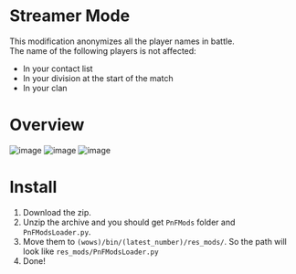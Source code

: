 # Streamer Mode
This modification anonymizes all the player names in battle.  
The name of the following players is not affected:
- In your contact list
- In your division at the start of the match
- In your clan

# Overview
![image](https://github.com/AndrewTaro/StreamerModePublic/assets/36262823/1a607425-41f5-4db7-8fae-e038fa8b0e2b)
![image](https://github.com/AndrewTaro/StreamerModePublic/assets/36262823/52831abb-f6fb-46ca-a23b-b8b02b888fec)
![image](https://github.com/AndrewTaro/StreamerModePublic/assets/36262823/c3766eda-dee0-4e20-b0f3-218c01ec6590)

# Install
1. Download the zip.
2. Unzip the archive and you should get `PnFMods` folder and `PnFModsLoader.py`.
3. Move them to `(wows)/bin/(latest_number)/res_mods/`. So the path will look like `res_mods/PnFModsLoader.py`
4. Done!
